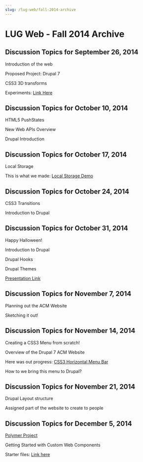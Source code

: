 ```yaml
---
slug: /lug-web/fall-2014-archive
---
```


# LUG Web - Fall 2014 Archive

## Discussion Topics for September 26, 2014

Introduction of the web

Proposed Project: Drupal 7

CSS3 3D transforms

Experiments: [Link Here](http://lug.cs.uic.edu/~clee231/lugweb/1/)

## Discussion Topics for October 10, 2014

HTML5 PushStates

New Web APIs Overview

Drupal Introduction

## Discussion Topics for October 17, 2014

Local Storage

This is what we made: [Local Storage Demo](http://lug.cs.uic.edu/~clee231/lugweb/4/)

## Discussion Topics for October 24, 2014

CSS3 Transitions

Introduction to Drupal

## Discussion Topics for October 31, 2014

Happy Halloween!

Introduction to Drupal

Drupal Hooks

Drupal Themes

[Presentation Link](http://lug.cs.uic.edu/~clee231/lugweb/6/presentation/)

## Discussion Topics for November 7, 2014

Planning out the ACM Website

Sketching it out!

## Discussion Topics for November 14, 2014

Creating a CSS3 Menu from scratch!

Overview of the Drupal 7 ACM Website

Here was out progress: [CSS3 Horizontal Menu Bar](http://lug.cs.uic.edu/~clee231/lugweb/8/)

How to we bring this menu to Drupal?

## Discussion Topics for November 21, 2014

Drupal Layout structure

Assigned part of the website to create to people

## Discussion Topics for December 5, 2014

[Polymer Project](https://www.polymer-project.org/)

Getting Started with Custom Web Components

Starter files: [Link here](http://lug.cs.uic.edu/~clee231/lugweb/11/starter.zip)
